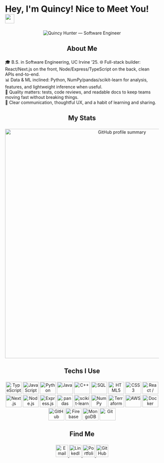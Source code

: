 # Hey, I'm Quincy! Nice to Meet You! <img src="https://raw.githubusercontent.com/MartinHeinz/MartinHeinz/master/wave.gif" width="30px">

###

<div align="center">
  <!-- Replace with your banner path or keep this filename in your profile repo -->
  <img height="" src="https:/gitub.com/quincyhunter/Q/pixelartbanner.png" alt="Quincy Hunter — Software Engineer" />
</div>

###

<h2 align="center">About Me</h2>

###

🎓 B.S. in Software Engineering, UC Irvine ’25. 
🌐 Full-stack builder: React/Next.js on the front, Node/Express/TypeScript on the back, clean APIs end-to-end.  
📊 Data & ML inclined: Python, NumPy/pandas/scikit-learn for analysis, features, and lightweight inference when useful.  
🧪 Quality matters: tests, code reviews, and readable docs to keep teams moving fast without breaking things.  
🤝 Clear communication, thoughtful UX, and a habit of learning and sharing.

###

<h2 align="center">My Stats</h2>

###

<div align="center">
  <img src="http://github-profile-summary-cards.vercel.app/api/cards/profile-details?username=quincyhunter&theme=bear" width="750" alt="GitHub profile summary" />
</div>

###

<h2 align="center">Techs I Use</h2>

###

<div align="center">
  <!-- Languages -->
  <img src="https://cdn.jsdelivr.net/gh/devicons/devicon/icons/typescript/typescript-original.svg" height="40" width="52" alt="TypeScript" />
  <img src="https://cdn.jsdelivr.net/gh/devicons/devicon/icons/javascript/javascript-original.svg" height="40" width="52" alt="JavaScript" />
  <img src="https://cdn.jsdelivr.net/gh/devicons/devicon/icons/python/python-original.svg" height="40" width="52" alt="Python" />
  <img src="https://cdn.jsdelivr.net/gh/devicons/devicon/icons/java/java-original.svg" height="40" width="52" alt="Java" />
  <img src="https://cdn.jsdelivr.net/gh/devicons/devicon/icons/cplusplus/cplusplus-original.svg" height="40" width="52" alt="C++" />
  <img src="https://cdn.jsdelivr.net/gh/devicons/devicon/icons/sqlite/sqlite-original.svg" height="40" width="52" alt="SQL" />
  <img src="https://cdn.jsdelivr.net/gh/devicons/devicon/icons/html5/html5-plain.svg" height="40" width="52" alt="HTML5" />
  <img src="https://cdn.jsdelivr.net/gh/devicons/devicon/icons/css3/css3-plain.svg" height="40" width="52" alt="CSS3" />

  <!-- Frameworks & Libraries -->
  <img src="https://cdn.jsdelivr.net/gh/devicons/devicon/icons/react/react-original.svg" height="40" width="52" alt="React / React Native" />
  <img src="https://cdn.jsdelivr.net/gh/devicons/devicon/icons/nextjs/nextjs-original-wordmark.svg" height="40" width="52" alt="Next.js" />
  <img src="https://cdn.jsdelivr.net/gh/devicons/devicon/icons/nodejs/nodejs-original.svg" height="40" width="52" alt="Node.js" />
  <img src="https://cdn.jsdelivr.net/gh/devicons/devicon/icons/express/express-original.svg" height="40" width="52" alt="Express.js" />
  <img src="https://cdn.jsdelivr.net/gh/devicons/devicon/icons/pandas/pandas-original.svg" height="40" width="52" alt="pandas" />
  <img src="https://cdn.jsdelivr.net/gh/devicons/devicon/icons/scikitlearn/scikitlearn-original.svg" height="40" width="52" alt="scikit-learn" />
  <img src="https://cdn.jsdelivr.net/gh/devicons/devicon/icons/numpy/numpy-original.svg" height="40" width="52" alt="NumPy" />

  <!-- Cloud, DevOps & Databases -->
  <img src="https://cdn.jsdelivr.net/gh/devicons/devicon/icons/terraform/terraform-original.svg" height="40" width="52" alt="Terraform" />
  <img src="https://cdn.jsdelivr.net/gh/devicons/devicon/icons/amazonwebservices/amazonwebservices-original.svg" height="40" width="52" alt="AWS" />
  <img src="https://cdn.jsdelivr.net/gh/devicons/devicon/icons/docker/docker-original.svg" height="40" width="52" alt="Docker" />
  <img src="https://cdn.jsdelivr.net/gh/devicons/devicon/icons/githubactions/githubactions-original.svg" height="40" width="52" alt="GitHub Actions" />
  <img src="https://cdn.jsdelivr.net/gh/devicons/devicon/icons/firebase/firebase-plain.svg" height="40" width="52" alt="Firebase" />
  <img src="https://cdn.jsdelivr.net/gh/devicons/devicon/icons/mongodb/mongodb-original.svg" height="40" width="52" alt="MongoDB" />
  <img src="https://cdn.jsdelivr.net/gh/devicons/devicon/icons/git/git-plain.svg" height="40" width="52" alt="Git" />
</div>

###

<h2 align="center">Find Me</h2>

###

<div align="center">
  <a href="mailto:quincyhunter03@gmail.com" target="_blank" rel="noopener noreferrer">
    <img src="https://img.shields.io/static/v1?message=Email&logo=gmail&label=&color=EA4335&logoColor=white&labelColor=&style=for-the-badge" height="40" alt="Email" />
  </a>
  <a href="https://www.linkedin.com/in/quincy-hunter-b748a8245/" target="_blank" rel="noopener noreferrer">
    <img src="https://img.shields.io/static/v1?message=LinkedIn&logo=linkedin&label=&color=0A66C2&logoColor=white&labelColor=&style=for-the-badge" height="40" alt="LinkedIn" />
  </a>
  <a href="https://quincyhunter.com" target="_blank" rel="noopener noreferrer">
    <img src="https://img.shields.io/static/v1?message=Portfolio&logo=vercel&label=&color=000000&logoColor=white&labelColor=&style=for-the-badge" height="40" alt="Portfolio" />
  </a>
  <a href="https://github.com/quincyhunter" target="_blank" rel="noopener noreferrer">
    <img src="https://img.shields.io/static/v1?message=GitHub&logo=github&label=&color=181717&logoColor=white&labelColor=&style=for-the-badge" height="40" alt="GitHub" />
  </a>
</div>

###
